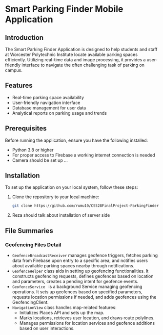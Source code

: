 # Smart Parking Finder Mobile Application

## Introduction

The Smart Parking Finder Application is designed to help students and staff at Worcester Polytechnic Institute locate available parking spaces efficiently. Utilizing real-time data and image processing, it provides a user-friendly interface to navigate the often challenging task of parking on campus.


## Features

- Real-time parking space availability
- User-friendly navigation interface
- Database management for user data
- Analytical reports on parking usage and trends

## Prerequisites

Before running the application, ensure you have the following installed:
- Python 3.8 or higher
- For proper access to Firebase a working internet connection is needed
- Camera should be set up ... 


## Installation

To set up the application on your local system, follow these steps:

1. Clone the repository to your local machine:
   ```sh
   git clone https://github.com/rumu10/CS528FinalProject-ParkingFinder

2. Reza should talk about installation of server side 
## File Summaries

### Geofencing Files Detail
- `GeofenceBroadcastReceiver` manages geofence triggers, fetches parking data from Firebase upon entry to a specific area, and notifies users about available parking spaces nearby through notifications.
- `GeofenceHelper` class aids in setting up geofencing functionalities. It constructs geofencing requests, defines geofences based on location and parameters, creates a pending intent for geofence events.
- `GeofenceService ` is a background Service managing geofencing operations. It sets up geofences based on specified parameters, requests location permissions if needed, and adds geofences using the GeofencingClient.
- `NavigationView` class handles map-related features:
  + Initializes Places API and sets up the map.
  + Marks locations, retrieves user location, and draws route polylines.
  + Manages permissions for location services and geofence additions based on user interactions.
